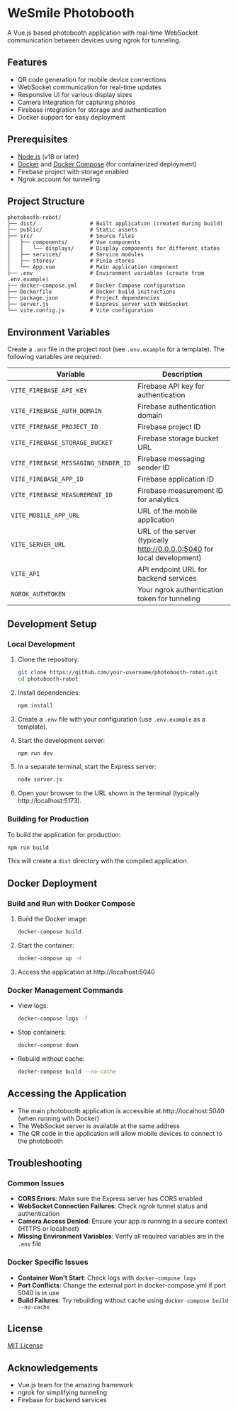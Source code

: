 # WeSmile Photobooth

A Vue.js based photobooth application with real-time WebSocket communication between devices using ngrok for tunneling.

## Features

- QR code generation for mobile device connections
- WebSocket communication for real-time updates
- Responsive UI for various display sizes
- Camera integration for capturing photos
- Firebase integration for storage and authentication
- Docker support for easy deployment

## Prerequisites

- [Node.js](https://nodejs.org/) (v18 or later)
- [Docker](https://www.docker.com/) and [Docker Compose](https://docs.docker.com/compose/) (for containerized deployment)
- Firebase project with storage enabled
- Ngrok account for tunneling

## Project Structure

```
photobooth-robot/
├── dist/                 # Built application (created during build)
├── public/               # Static assets
├── src/                  # Source files
│   ├── components/       # Vue components
│   │   └── displays/     # Display components for different states
│   ├── services/         # Service modules
│   ├── stores/           # Pinia stores
│   └── App.vue           # Main application component
├── .env                  # Environment variables (create from .env.example)
├── docker-compose.yml    # Docker Compose configuration
├── Dockerfile            # Docker build instructions
├── package.json          # Project dependencies
├── server.js             # Express server with WebSocket
└── vite.config.js        # Vite configuration
```

## Environment Variables

Create a `.env` file in the project root (see `.env.example` for a template). The following variables are required:

| Variable                            | Description                                                             |
| ----------------------------------- | ----------------------------------------------------------------------- |
| `VITE_FIREBASE_API_KEY`             | Firebase API key for authentication                                     |
| `VITE_FIREBASE_AUTH_DOMAIN`         | Firebase authentication domain                                          |
| `VITE_FIREBASE_PROJECT_ID`          | Firebase project ID                                                     |
| `VITE_FIREBASE_STORAGE_BUCKET`      | Firebase storage bucket URL                                             |
| `VITE_FIREBASE_MESSAGING_SENDER_ID` | Firebase messaging sender ID                                            |
| `VITE_FIREBASE_APP_ID`              | Firebase application ID                                                 |
| `VITE_FIREBASE_MEASUREMENT_ID`      | Firebase measurement ID for analytics                                   |
| `VITE_MOBILE_APP_URL`               | URL of the mobile application                                           |
| `VITE_SERVER_URL`                   | URL of the server (typically http://0.0.0.0:5040 for local development) |
| `VITE_API`                          | API endpoint URL for backend services                                   |
| `NGROK_AUTHTOKEN`                   | Your ngrok authentication token for tunneling                           |

## Development Setup

### Local Development

1. Clone the repository:

   ```bash
   git clone https://github.com/your-username/photobooth-robot.git
   cd photobooth-robot
   ```

2. Install dependencies:

   ```bash
   npm install
   ```

3. Create a `.env` file with your configuration (use `.env.example` as a template).

4. Start the development server:

   ```bash
   npm run dev
   ```

5. In a separate terminal, start the Express server:

   ```bash
   node server.js
   ```

6. Open your browser to the URL shown in the terminal (typically http://localhost:5173).

### Building for Production

To build the application for production:

```bash
npm run build
```

This will create a `dist` directory with the compiled application.

## Docker Deployment

### Build and Run with Docker Compose

1. Build the Docker image:

   ```bash
   docker-compose build
   ```

2. Start the container:

   ```bash
   docker-compose up -d
   ```

3. Access the application at http://localhost:5040

### Docker Management Commands

- View logs:

  ```bash
  docker-compose logs -f
  ```

- Stop containers:

  ```bash
  docker-compose down
  ```

- Rebuild without cache:
  ```bash
  docker-compose build --no-cache
  ```

## Accessing the Application

- The main photobooth application is accessible at http://localhost:5040 (when running with Docker)
- The WebSocket server is available at the same address
- The QR code in the application will allow mobile devices to connect to the photobooth

## Troubleshooting

### Common Issues

- **CORS Errors**: Make sure the Express server has CORS enabled
- **WebSocket Connection Failures**: Check ngrok tunnel status and authentication
- **Camera Access Denied**: Ensure your app is running in a secure context (HTTPS or localhost)
- **Missing Environment Variables**: Verify all required variables are in the `.env` file

### Docker Specific Issues

- **Container Won't Start**: Check logs with `docker-compose logs`
- **Port Conflicts**: Change the external port in docker-compose.yml if port 5040 is in use
- **Build Failures**: Try rebuilding without cache using `docker-compose build --no-cache`

## License

[MIT License](LICENSE)

## Acknowledgements

- Vue.js team for the amazing framework
- ngrok for simplifying tunneling
- Firebase for backend services

